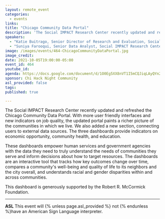 ```yaml
---
layout: remote_event
categories:
  - events
links: 
title: "Chicago Community Data Portal"
description: 'The Social IMPACT Research Center recently updated and refreshed the Chicago Community Data Portal. With more user friendly interfaces and new indicators on job quality, the updated portal paints a richer picture of the communities in which we live. These dashboards empower human services and government agencies with the data they need to truly understand the needs of communities they serve and inform decisions about how to target resources.'
speakers:
  - "Katie Buitrago, Senior Director of Research and Evaluation, Social IMPACT Research Center at Heartland Alliance (she, her, hers)"
  - "Suniya Farooqui, Senior Data Analyst, Social IMPACT Research Center at Heartland Alliance (she, her, hers)"
image: /images/events/464-ChicagoCommunityDataPortal.jpg
image_credit:
date: 2021-10-05T19:00:00-05:00
event_id: 464
youtube_id: 
agenda: https://docs.google.com/document/d/1O0Eg5XX8nVT1I5mCQJiqLAyQYn2-bTxP1iY1qYiBaos/edit?usp=sharing
sponsor: Chi Hack Night Community
asl_provided: false
tags: 
published: true

---
```


The Social IMPACT Research Center recently updated and refreshed the Chicago Community Data Portal. With more user friendly interfaces and new indicators on job quality, the updated portal paints a richer picture of the communities in which we live. We also added a new section, connecting users to external data sources. The three dashboards provide indicators on economic opportunity, community health, and education.

These dashboards empower human services and government agencies with the data they need to truly understand the needs of communities they serve and inform decisions about how to target resources. The dashboards are an interactive tool that tracks how key outcomes change over time, compares a community's well-being and quality of life to its neighbors and the city overall, and understands racial and gender disparities within and across communities.

This dashboard is generously supported by the Robert R. McCormick Foundation.


---

**ASL** This event will {% unless page.asl_provided %} not {% endunless %}have an American Sign Language interpreter.
